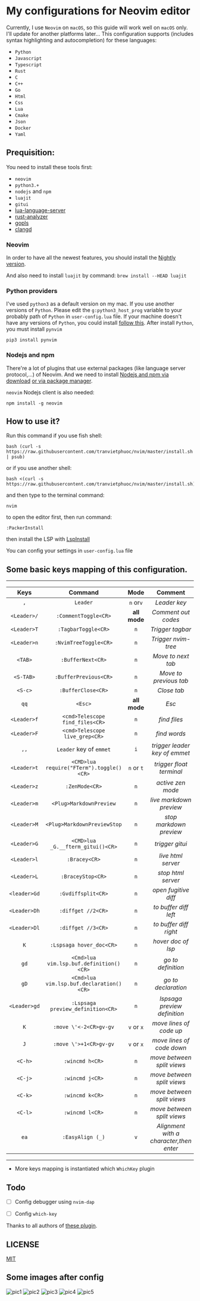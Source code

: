 # My configurations for Neovim editor

Currently, I use `Neovim` on `macOS`, so this guide will work well on `macOS` only. I'll update for another platforms later...
This configuration supports (includes syntax highlighting and autocompletion) for these languages:

- `Python`
- `Javascript`
- `Typescript`
- `Rust`
- `C`
- `C++`
- `Go`
- `Html`
- `Css`
- `Lua`
- `Cmake`
- `Json`
- `Docker`
- `Yaml`

## Prequisition:

You need to install these tools first:

- `neovim`
- `python3.+`
- `nodejs` and `npm`
- `luajit`
- `gitui`
- [lua-language-server](<https://github.com/sumneko/lua-language-server/wiki/Build-and-Run-(Standalone)>)
- [rust-analyzer](https://rust-analyzer.github.io/manual.html#rust-analyzer-language-server-binary)
- [gopls](https://github.com/golang/tools/blob/master/gopls/doc/vim.md)
- [clangd](https://clangd.llvm.org/installation.html)

### Neovim

In order to have all the newest features, you should install the [Nightly version](https://github.com/neovim/neovim/wiki/Installing-Neovim).

And also need to install `luajit` by command: `brew install --HEAD luajit`

### Python providers

I've used `python3` as a default version on my mac. If you use another versions of `Python`.
Please edit the `g:python3_host_prog` variable to your probably path of `Python` in `user-config.lua` file.
If your machine doesn't have any versions of `Python`, you could install [follow this](https://www.python.org/).
After install `Python`, you must install `pynvim`

```
pip3 install pynvim
```

### Nodejs and npm

There're a lot of plugins that use external packages (like language server protocol,...) of Neovim. And we need to install [Nodejs and npm via download](https://nodejs.org/en/download/)
[or via package manager](https://nodejs.org/en/download/package-manager/).

`neovim` Nodejs client is also needed:

```
npm install -g neovim
```

## How to use it?

Run this command if you use fish shell:

```
bash (curl -s https://raw.githubusercontent.com/tranvietphuoc/nvim/master/install.sh | psub)
```

or if you use another shell:

```
bash <(curl -s https://raw.githubusercontent.com/tranvietphuoc/nvim/master/install.sh)
```

and then type to the terminal command:

```
nvim
```

to open the editor first, then run command:

```
:PackerInstall

```

then install the LSP with [LspInstall](https://github.com/kabouzeid/nvim-lspinstall)


You can config your settings in `user-config.lua` file


## Some basic keys mapping of this configuration.

---

|     Keys     |                   Command               | Mode         | Comment                                  |
| :----------: | :--------------------------------------:|:------------:|:----------------------------------------:|
|     `,`      | `Leader`                                | `n` or`v`    | *Leader key*                             |
| `<Leader>/`  | `:CommentToggle<CR>`                    | **all mode** | *Comment out codes*                      |
| `<Leader>T`  | `:TagbarToggle<CR>`                     | `n`          | *Trigger tagbar*                         |
| `<Leader>n`  | `:NvimTreeToggle<CR>`                   | `n`          | *Trigger nvim-tree*                      |
|   `<TAB>`    | `:BufferNext<CR>`                       | `n`          | *Move to next tab*                       |
|  `<S-TAB>`   | `:BufferPrevious<CR>`                   | `n`          | *Move to previous tab*                   |
|   `<S-c>`    | `:BufferClose<CR>`                      | `n`          | *Close tab*                              |
|     `qq`     | `<Esc>`                                 | **all mode** | *Esc*                                    |
| `<Leader>f`  | `<cmd>Telescope find_files<CR>`         | `n`          | *find files*                             |
| `<Leader>F`  | `<cmd>Telescope live_grep<CR>`          | `n`          | *find words*                             |
|     `,,`     | `Leader` key of `emmet`                 | `i`          | *trigger leader key of emmet*            |
| `<Leader>t`  | `<CMD>lua require("FTerm").toggle()<CR>`| `n` or `t`   | *trigger float terminal*                 |
| `<Leader>z`  | `:ZenMode<CR>`                          | `n`          | *active zen mode*                        |
| `<Leader>m`  | `<Plug>MarkdownPreview`                 | `n`          | *live markdown preview*                  |
| `<Leader>M`  | `<Plug>MarkdownPreviewStop`             | `n`          | *stop markdown preview*                  |
| `<Leader>G`  | `<CMD>lua _G.__fterm_gitui()<CR>`       | `n`          | *trigger gitui*                          |
| `<Leader>l`  | `:Bracey<CR>`                           | `n`          | *live html server*                       |
| `<Leader>L`  | `:BraceyStop<CR>`                       | `n`          | *stop html server*                       |
| `<leader>Gd` | `:Gvdiffsplit<CR>`                      | `n`          | *open fugitive diff*                     |
| `<Leader>Dh` | `:diffget //2<CR>`                      | `n`          | *to buffer diff left*                    |
| `<Leader>Dl` | `:diffget //3<CR>`                      | `n`          | *to buffer diff right*                   |
| `K`          | `:Lspsaga hover_doc<CR>`                | `n`          | *hover doc of lsp*                       |
| `gd`         | `<Cmd>lua vim.lsp.buf.definition()<CR>` | `n`          | *go to definition*                       |
| `gD`         | `<Cmd>lua vim.lsp.buf.declaration()<CR>`| `n`          | *go to declaration*                      |
| `<Leader>gd` | `:Lspsaga preview_definition<CR>`       | `n`          | *lspsaga preview definition*             |
| `K`          | `:move \'<-2<CR>gv-gv`                  | `v` or `x`   | *move lines of code up*                  |
| `J`          | `:move \'>+1<CR>gv-gv`                  | `v` or `x`   | *move lines of code down*                |
| `<C-h>`      | `:wincmd h<CR>`                         | `n`          | *move between split views*               |
| `<C-j>`      | `:wincmd j<CR>`                         | `n`          | *move between split views*               |
| `<C-k>`      | `:wincmd k<CR>`                         | `n`          | *move between split views*               |
| `<C-l>`      | `:wincmd l<CR>`                         | `n`          | *move between split views*               |
| `ea`         | `:EasyAlign (_)`                        | `v`          | *Alignment with a character,then enter*  |


---

* More keys mapping is instantiated which `WhichKey` plugin

## Todo
- [ ] Config debugger using `nvim-dap`
- [ ] Config `which-key`


Thanks to all authors of [these plugin](./lua/plugins.lua).


## LICENSE

[MIT](./LICENSE)

## Some images after config
![pic1](./assets/pic1.png)
![pic2](./assets/pic2.png)
![pic3](./assets/pic3.png)
![pic4](./assets/pic4.png)
![pic5](./assets/pic5.png)
